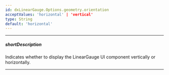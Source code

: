 ```yaml
---
id: dxLinearGauge.Options.geometry.orientation
acceptValues: 'horizontal' | 'vertical'
type: String
default: 'horizontal'
---
```

---
##### shortDescription
Indicates whether to display the LinearGauge UI component vertically or horizontally.

---
<!-- Description goes here -->